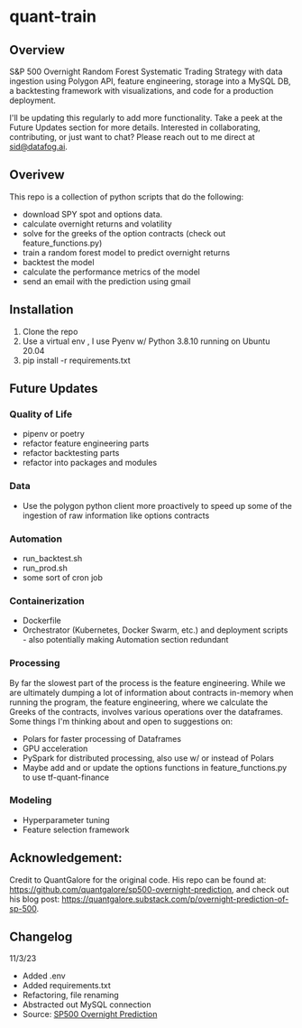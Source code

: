 # quant-train

## Overview
S&P 500 Overnight Random Forest Systematic Trading Strategy with data ingestion using Polygon API, feature engineering, storage into a MySQL DB, a backtesting framework with visualizations, and code for a production deployment. 

I'll be updating this regularly to add more functionality. Take a peek at the Future Updates section for more details.  Interested in collaborating, contributing, or just want to chat? Please reach out to me direct at sid@datafog.ai. 

## Overivew

This repo is a collection of python scripts that do the following:
* download SPY spot and options data. 
* calculate overnight returns and volatility
* solve for the greeks of the option contracts (check out feature_functions.py)
* train a random forest model to predict overnight returns
* backtest the model
* calculate the performance metrics of the model
* send an email with the prediction using gmail

## Installation

1. Clone the repo
2. Use a virtual env , I use Pyenv w/ Python 3.8.10 running on Ubuntu 20.04 
3. pip install -r requirements.txt

## Future Updates

### Quality of Life

* pipenv or poetry
* refactor feature engineering parts
* refactor backtesting parts
* refactor into packages  and modules

### Data

* Use the polygon python client more proactively to speed up some of the ingestion of raw information like options contracts

### Automation

* run_backtest.sh
* run_prod.sh
* some sort of cron job


### Containerization

* Dockerfile
* Orchestrator (Kubernetes, Docker Swarm, etc.) and deployment scripts - also potentially making Automation section redundant



### Processing

By far the slowest part of the process is the feature engineering. While we are ultimately dumping a lot of information about contracts in-memory when running the program, the feature engineering, where 
we calculate the Greeks of the contracts, involves various operations over the dataframes. Some things I'm thinking about and open to suggestions on:
* Polars for faster processing of Dataframes
* GPU acceleration
* PySpark for distributed processing, also use w/ or instead of Polars
* Maybe add and or update the options functions in feature_functions.py to use tf-quant-finance


### Modeling

* Hyperparameter tuning
* Feature selection framework

## Acknowledgement: 

Credit to QuantGalore for the original code.  His repo can be found at: https://github.com/quantgalore/sp500-overnight-prediction, and check out his blog post: https://quantgalore.substack.com/p/overnight-prediction-of-sp-500.  


## Changelog

11/3/23
* Added .env
* Added requirements.txt
* Refactoring, file renaming
* Abstracted out MySQL connection
* Source: [SP500 Overnight Prediction](https://quantgalore.substack.com/p/overnight-prediction-of-sp-500)
